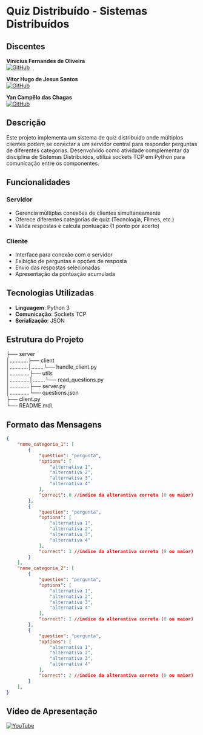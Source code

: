 # Quiz Distribuído - Sistemas Distribuídos

## Discentes
**Vinícius Fernandes de Oliveira**  
[![GitHub](https://img.shields.io/badge/GitHub-vfdeoliveira1-blue?style=flat-square&logo=github)](https://github.com/vfdeoliveira1)

**Vitor Hugo de Jesus Santos**  
[![GitHub](https://img.shields.io/badge/GitHub-vhjsoficial1-blue?style=flat-square&logo=github)](https://github.com/vhjsoficial1)

**Yan Campêlo das Chagas**  
[![GitHub](https://img.shields.io/badge/GitHub-yanchagas04-blue?style=flat-square&logo=github)](https://github.com/yanchagas04) 

## Descrição
Este projeto implementa um sistema de quiz distribuído onde múltiplos clientes podem se conectar a um servidor central para responder perguntas de diferentes categorias. Desenvolvido como atividade complementar da disciplina de Sistemas Distribuídos, utiliza sockets TCP em Python para comunicação entre os componentes.

## Funcionalidades

### Servidor
- Gerencia múltiplas conexões de clientes simultaneamente
- Oferece diferentes categorias de quiz (Tecnologia, Filmes, etc.)
- Valida respostas e calcula pontuação (1 ponto por acerto)

### Cliente
- Interface para conexão com o servidor
- Exibição de perguntas e opções de resposta
- Envio das respostas selecionadas
- Apresentação da pontuação acumulada

## Tecnologias Utilizadas
- **Linguagem**: Python 3
- **Comunicação**: Sockets TCP
- **Serialização**: JSON

## Estrutura do Projeto
├── server\
│............├── client\
│............│........└── handle_client.py\
│.............├── utils\
│.............│........└── read_questions.py\
│.............├── server.py\
│.............└── questions.json\
├── client.py\
└── README.md\

## Formato das Mensagens
```json
{
    "nome_categoria_1": [
        {
            "question": "pergunta",
            "options": [
                "alternativa 1",
                "alternativa 2",
                "alternativa 3",
                "alternativa 4"
            ],
            "correct": 0 //índice da alterantiva correta (0 ou maior)
        },
        {
            "question": "pergunta",
            "options": [
                "alternativa 1",
                "alternativa 2",
                "alternativa 3",
                "alternativa 4"
            ],
            "correct": 3 //índice da alterantiva correta (0 ou maior)
        }
    ],
    "nome_categoria_2": [
        {
            "question": "pergunta",
            "options": [
                "alternativa 1",
                "alternativa 2",
                "alternativa 3",
                "alternativa 4"
            ],
            "correct": 1 //índice da alterantiva correta (0 ou maior)
        },
        {
            "question": "pergunta",
            "options": [
                "alternativa 1",
                "alternativa 2",
                "alternativa 3",
                "alternativa 4"
            ],
            "correct": 2 //índice da alterantiva correta (0 ou maior)
        }
    ],
}
```

## Vídeo de Apresentação

[![YouTube](https://img.shields.io/badge/YouTube-%23FF0000.svg?style=for-the-badge&logo=YouTube&logoColor=white)]()
